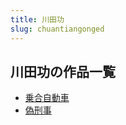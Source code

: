 ```yaml
---
title: 川田功
slug: chuantiangonged
---
```


## 川田功の作品一覧

- [乗合自動車](chenghezidongch-427)
- [偽刑事](weixingshi-618)
